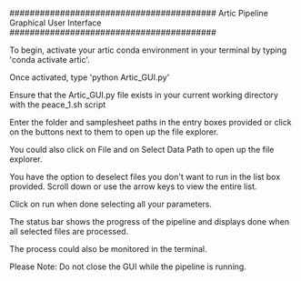 #########################################
Artic Pipeline Graphical User Interface
#########################################

To begin, activate your artic conda environment in your terminal by typing 'conda activate artic'.

Once activated, type 'python Artic_GUI.py'

Ensure that the Artic_GUI.py file exists in your current working directory with the peace_1.sh script

Enter the folder and samplesheet paths in the entry boxes provided or click on the buttons next to them to open up the file explorer.

You could also click on File and on Select Data Path to open up the file explorer.

You have the option to deselect files you don't want to run in the list box provided. Scroll down or use the arrow keys to view the entire list.

Click on run when done selecting all your parameters.

The status bar shows the progress of the pipeline and displays done when all selected files are processed.

The process could also be monitored in the terminal.

Please Note: Do not close the GUI while the pipeline is running.
